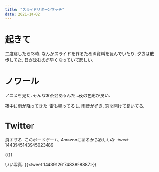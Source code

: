 ```yaml
---
title: "スライドリターンマッチ"
date: 2021-10-02
---
```


# 起きて
二度寝したら13時. なんかスライドを作るための資料を読んでいたり. 夕方は散歩してた. 日が沈むのが早くなっていて悲しい.

# ノワール
アニメを見た. そんなお茶会あるんだ...夜の色彩が良い.

夜中に雨が降ってきた. 雷も鳴ってるし. 雨音が好き. 窓を開けて聞いてる.
# Twitter
良すぎる. このボードゲーム, Amazonにあるから欲しいな.
tweet 1443545143945023489

{{<amazon asin="‎B0974J8DVR" title="幻冬舎 57577 ゴーシチゴーシチシチ">}}

いい写真.
{{<tweet 1443912617483898887>}}